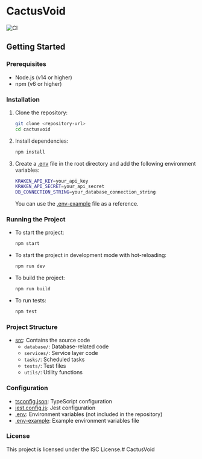 # CactusVoid

![CI](https://github.com/kevinegstorf/CactusVoid/actions/workflows/ci.yml/badge.svg)

## Getting Started

### Prerequisites

- Node.js (v14 or higher)
- npm (v6 or higher)

### Installation

1. Clone the repository:

   ```sh
   git clone <repository-url>
   cd cactusvoid
   ```

2. Install dependencies:

   ```sh
   npm install
   ```

3. Create a [.env](http://_vscodecontentref_/1) file in the root directory and add the following environment variables:

   ```sh
   KRAKEN_API_KEY=your_api_key
   KRAKEN_API_SECRET=your_api_secret
   DB_CONNECTION_STRING=your_database_connection_string
   ```

   You can use the [.env-example](http://_vscodecontentref_/2) file as a reference.

### Running the Project

- To start the project:

  ```sh
  npm start
  ```

- To start the project in development mode with hot-reloading:

  ```sh
  npm run dev
  ```

- To build the project:

  ```sh
  npm run build
  ```

- To run tests:
  ```sh
  npm test
  ```

### Project Structure

- [src](http://_vscodecontentref_/3): Contains the source code
  - `database/`: Database-related code
  - `services/`: Service layer code
  - `tasks/`: Scheduled tasks
  - `tests/`: Test files
  - `utils/`: Utility functions

### Configuration

- [tsconfig.json](http://_vscodecontentref_/4): TypeScript configuration
- [jest.config.js](http://_vscodecontentref_/5): Jest configuration
- [.env](http://_vscodecontentref_/6): Environment variables (not included in the repository)
- [.env-example](http://_vscodecontentref_/7): Example environment variables file

### License

This project is licensed under the ISC License.# CactusVoid
